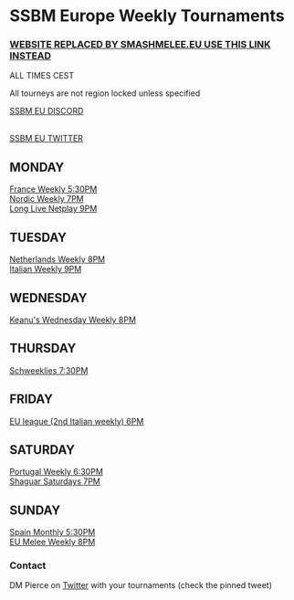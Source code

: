 # SSBM Europe Weekly Tournaments

### <a href="https://smashmelee.eu">WEBSITE REPLACED BY SMASHMELEE.EU USE THIS LINK INSTEAD</a>

ALL TIMES CEST

All tourneys are not region locked unless specified

<a href="https://discord.gg/4u79XrANgh"> SSBM EU DISCORD</a>

<br><a href="https://twitter.com/SmashEurope"> SSBM EU TWITTER</a>


## MONDAY

<a href="https://discord.com/invite/8WA2ADY">France Weekly 5:30PM</a>
<br><a href="https://discord.gg/CfzgTUZ">Nordic Weekly 7PM</a>
<br><a href="https://discord.com/invite/MHWfdKC">Long Live Netplay 9PM</a>

## TUESDAY

<a href="https://discord.gg/QJ5wT2Q">Netherlands Weekly 8PM</a>
<br><a href="https://discord.com/invite/bYzWsNQ">Italian Weekly 9PM</a>

## WEDNESDAY

<a href="https://discord.gg/hhVg58kfrK">Keanu's Wednesday Weekly 8PM</a>

## THURSDAY


<a href="https://smash.gg/schweeklies">Schweeklies 7:30PM</a>

## FRIDAY

<a href="https://discord.com/invite/bYzWsNQ">EU league (2nd Italian weekly) 6PM</a>

## SATURDAY

<a href="https://discord.gg/htRzpC7">Portugal Weekly 6:30PM</a>
<br><a href="https://discord.gg/8QfP7gt4sj">Shaguar Saturdays 7PM</a>

## SUNDAY

<a href="https://discord.gg/EyQ4vjF">Spain Monthly 5:30PM</a>
<br><a href="https://discord.com/invite/B6saB5z">EU Melee Weekly 8PM</a>

### Contact

DM Pierce on <a href="https://www.twitter.com/vlookupman">Twitter</a> with your tournaments (check the pinned tweet)
